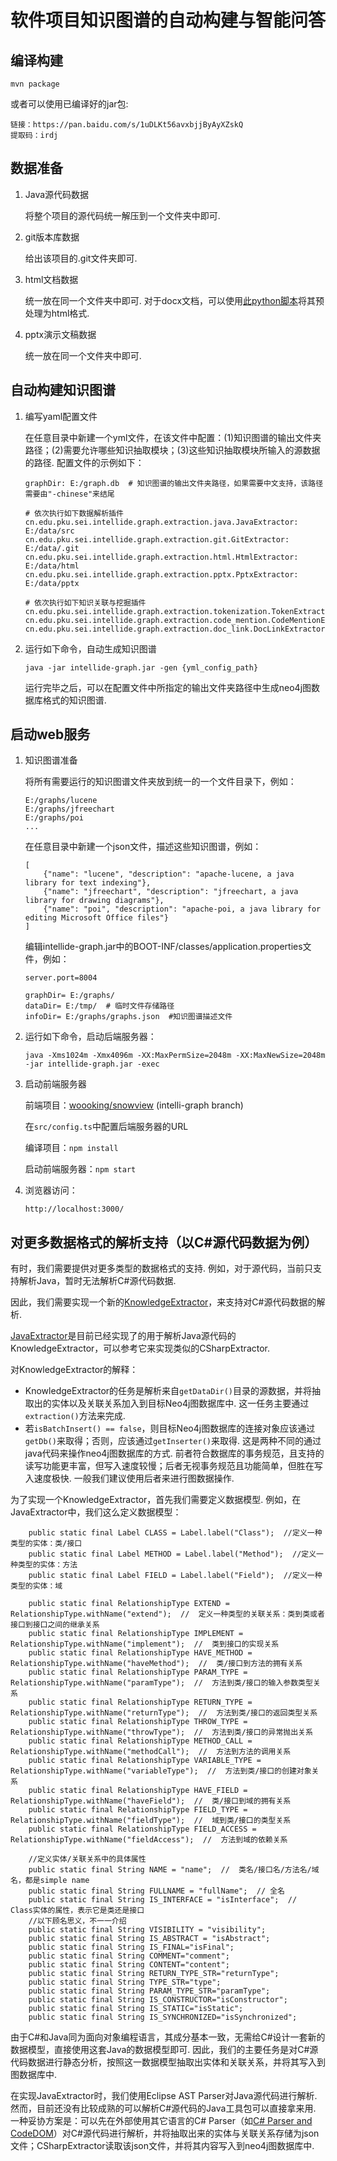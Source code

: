 # 软件项目知识图谱的自动构建与智能问答

## 编译构建

```
mvn package
```

或者可以使用已编译好的jar包:

```
链接：https://pan.baidu.com/s/1uDLKt56avxbjjByAyXZskQ 
提取码：irdj
```

## 数据准备

1. Java源代码数据

    将整个项目的源代码统一解压到一个文件夹中即可.

2. git版本库数据

    给出该项目的.git文件夹即可.
    
3. html文档数据

    统一放在同一个文件夹中即可.
    对于docx文档，可以使用[此python脚本](https://gist.github.com/linzeqipku/3cec0b90e9e51445a2ffc5e15cdf4ae0)将其预处理为html格式.
    
4. pptx演示文稿数据

    统一放在同一个文件夹中即可.
    
## 自动构建知识图谱

1. 编写yaml配置文件

    在任意目录中新建一个yml文件，在该文件中配置：(1)知识图谱的输出文件夹路径；(2)需要允许哪些知识抽取模块；(3)这些知识抽取模块所输入的源数据的路径.
    配置文件的示例如下：
    
    ```
    graphDir: E:/graph.db  # 知识图谱的输出文件夹路径，如果需要中文支持，该路径需要由"-chinese"来结尾
    
    # 依次执行如下数据解析插件
    cn.edu.pku.sei.intellide.graph.extraction.java.JavaExtractor: E:/data/src
    cn.edu.pku.sei.intellide.graph.extraction.git.GitExtractor: E:/data/.git
    cn.edu.pku.sei.intellide.graph.extraction.html.HtmlExtractor: E:/data/html
    cn.edu.pku.sei.intellide.graph.extraction.pptx.PptxExtractor: E:/data/pptx
    
    # 依次执行如下知识关联与挖掘插件
    cn.edu.pku.sei.intellide.graph.extraction.tokenization.TokenExtractor:
    cn.edu.pku.sei.intellide.graph.extraction.code_mention.CodeMentionExtractor:
    cn.edu.pku.sei.intellide.graph.extraction.doc_link.DocLinkExtractor:
    ```
    
 2. 运行如下命令，自动生成知识图谱
 
     ```
     java -jar intellide-graph.jar -gen {yml_config_path}
     ```
     
     运行完毕之后，可以在配置文件中所指定的输出文件夹路径中生成neo4j图数据库格式的知识图谱.
     
## 启动web服务

1. 知识图谱准备

    将所有需要运行的知识图谱文件夹放到统一的一个文件目录下，例如：
    
    ```
    E:/graphs/lucene
    E:/graphs/jfreechart
    E:/graphs/poi
    ...
    ```
    
    在任意目录中新建一个json文件，描述这些知识图谱，例如：
    
    ```
    [
        {"name": "lucene", "description": "apache-lucene, a java library for text indexing"},
        {"name": "jfreechart", "description": "jfreechart, a java library for drawing diagrams"},
        {"name": "poi", "description": "apache-poi, a java library for editing Microsoft Office files"}
    ]
    ```
    
    编辑intellide-graph.jar中的BOOT-INF/classes/application.properties文件，例如：
    
    ```
    server.port=8004
    
    graphDir= E:/graphs/
    dataDir= E:/tmp/  # 临时文件存储路径
    infoDir= E:/graphs/graphs.json  #知识图谱描述文件
    ```
    
2. 运行如下命令，启动后端服务器：

    ```
    java -Xms1024m -Xmx4096m -XX:MaxPermSize=2048m -XX:MaxNewSize=2048m -jar intellide-graph.jar -exec
    ```
    
3. 启动前端服务器

    前端项目：[woooking/snowview](https://github.com/woooking/snowview) (intelli-graph branch)
    
    在```src/config.ts```中配置后端服务器的URL
    
    编译项目：```npm install```
    
    启动前端服务器：```npm start```
    
4. 浏览器访问：

    ```
    http://localhost:3000/
    ```

## 对更多数据格式的解析支持（以C#源代码数据为例）

有时，我们需要提供对更多类型的数据格式的支持. 例如，对于源代码，当前只支持解析Java，暂时无法解析C#源代码数据.

因此，我们需要实现一个新的[KnowledgeExtractor](https://github.com/linzeqipku/intellide-graph/blob/enterprise/src/main/java/cn/edu/pku/sei/intellide/graph/extraction/KnowledgeExtractor.java)，来支持对C#源代码数据的解析.

[JavaExtractor](https://github.com/linzeqipku/intellide-graph/blob/enterprise/src/main/java/cn/edu/pku/sei/intellide/graph/extraction/java/JavaExtractor.java)是目前已经实现了的用于解析Java源代码的KnowledgeExtractor，可以参考它来实现类似的CSharpExtractor.

对KnowledgeExtractor的解释：

- KnowledgeExtractor的任务是解析来自```getDataDir()```目录的源数据，并将抽取出的实体以及关联关系加入到目标Neo4j图数据库中. 这一任务主要通过```extraction()```方法来完成.
- 若```isBatchInsert() == false```，则目标Neo4j图数据库的连接对象应该通过```getDb()```来取得；否则，应该通过```getInserter()```来取得. 这是两种不同的通过java代码来操作neo4j图数据库的方式. 前者符合数据库的事务规范，且支持的读写功能更丰富，但写入速度较慢；后者无视事务规范且功能简单，但胜在写入速度极快. 一般我们建议使用后者来进行图数据操作.

为了实现一个KnowledgeExtractor，首先我们需要定义数据模型. 例如，在JavaExtractor中，我们这么定义数据模型：

```
    public static final Label CLASS = Label.label("Class");  //定义一种类型的实体：类/接口
    public static final Label METHOD = Label.label("Method");  //定义一种类型的实体：方法
    public static final Label FIELD = Label.label("Field");  //定义一种类型的实体：域
    
    public static final RelationshipType EXTEND = RelationshipType.withName("extend");  //  定义一种类型的关联关系：类到类或者接口到接口之间的继承关系
    public static final RelationshipType IMPLEMENT = RelationshipType.withName("implement");  //  类到接口的实现关系
    public static final RelationshipType HAVE_METHOD = RelationshipType.withName("haveMethod");  //  类/接口到方法的拥有关系
    public static final RelationshipType PARAM_TYPE = RelationshipType.withName("paramType");  //  方法到类/接口的输入参数类型关系
    public static final RelationshipType RETURN_TYPE = RelationshipType.withName("returnType");  //  方法到类/接口的返回类型关系
    public static final RelationshipType THROW_TYPE = RelationshipType.withName("throwType");  //  方法到类/接口的异常抛出关系
    public static final RelationshipType METHOD_CALL = RelationshipType.withName("methodCall");  //  方法到方法的调用关系
    public static final RelationshipType VARIABLE_TYPE = RelationshipType.withName("variableType");  //  方法到类/接口的创建对象关系
    public static final RelationshipType HAVE_FIELD = RelationshipType.withName("haveField");  //  类/接口到域的拥有关系
    public static final RelationshipType FIELD_TYPE = RelationshipType.withName("fieldType");  //  域到类/接口的类型关系
    public static final RelationshipType FIELD_ACCESS = RelationshipType.withName("fieldAccess");  //  方法到域的依赖关系
    
    //定义实体/关联关系中的具体属性
    public static final String NAME = "name";  //  类名/接口名/方法名/域名，都是simple name
    public static final String FULLNAME = "fullName";  // 全名
    public static final String IS_INTERFACE = "isInterface";  //  Class实体的属性，表示它是类还是接口
    //以下顾名思义，不一一介绍
    public static final String VISIBILITY = "visibility";
    public static final String IS_ABSTRACT = "isAbstract";
    public static final String IS_FINAL="isFinal";
    public static final String COMMENT="comment";
    public static final String CONTENT="content";
    public static final String RETURN_TYPE_STR="returnType";
    public static final String TYPE_STR="type";
    public static final String PARAM_TYPE_STR="paramType";
    public static final String IS_CONSTRUCTOR="isConstructor";
    public static final String IS_STATIC="isStatic";
    public static final String IS_SYNCHRONIZED="isSynchronized";
```

由于C#和Java同为面向对象编程语言，其成分基本一致，无需给C#设计一套新的数据模型，直接使用这套Java的数据模型即可.
因此，我们的主要任务是对C#源代码数据进行静态分析，按照这一数据模型抽取出实体和关联关系，并将其写入到图数据库中.

在实现JavaExtractor时，我们使用Eclipse AST Parser对Java源代码进行解析.
然而，目前还没有比较成熟的可以解析C#源代码的Java工具包可以直接拿来用.
一种妥协方案是：可以先在外部使用其它语言的C# Parser（如[C# Parser and CodeDOM](http://www.inevitablesoftware.com/Products.aspx)）对C#源代码进行解析，并将抽取出来的实体与关联关系存储为json文件；CSharpExtractor读取该json文件，并将其内容写入到neo4j图数据库中.
